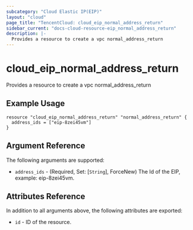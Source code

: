 ```yaml
---
subcategory: "Cloud Elastic IP(EIP)"
layout: "cloud"
page_title: "TencentCloud: cloud_eip_normal_address_return"
sidebar_current: "docs-cloud-resource-eip_normal_address_return"
description: |-
  Provides a resource to create a vpc normal_address_return
---
```


# cloud_eip_normal_address_return

Provides a resource to create a vpc normal_address_return

## Example Usage

```hcl
resource "cloud_eip_normal_address_return" "normal_address_return" {
  address_ids = ["eip-8zei45vm"]
}
```

## Argument Reference

The following arguments are supported:

* `address_ids` - (Required, Set: [`String`], ForceNew) The Id of the EIP, example: eip-8zei45vm.

## Attributes Reference

In addition to all arguments above, the following attributes are exported:

* `id` - ID of the resource.



